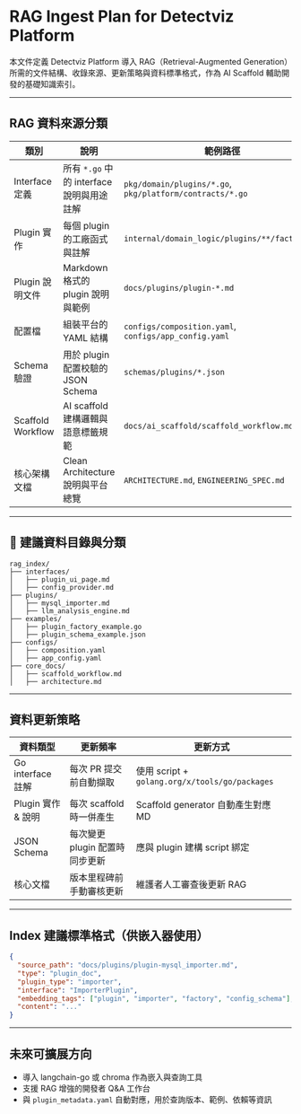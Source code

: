 


# RAG Ingest Plan for Detectviz Platform

本文件定義 Detectviz Platform 導入 RAG（Retrieval-Augmented Generation）所需的文件結構、收錄來源、更新策略與資料標準格式，作為 AI Scaffold 輔助開發的基礎知識索引。

---

## RAG 資料來源分類

| 類別 | 說明 | 範例路徑 |
|------|------|----------|
| Interface 定義 | 所有 `*.go` 中的 interface 說明與用途註解 | `pkg/domain/plugins/*.go`, `pkg/platform/contracts/*.go` |
| Plugin 實作 | 每個 plugin 的工廠函式與註解 | `internal/domain_logic/plugins/**/factory.go` |
| Plugin 說明文件 | Markdown 格式的 plugin 說明與範例 | `docs/plugins/plugin-*.md` |
| 配置檔 | 組裝平台的 YAML 結構 | `configs/composition.yaml`, `configs/app_config.yaml` |
| Schema 驗證 | 用於 plugin 配置校驗的 JSON Schema | `schemas/plugins/*.json` |
| Scaffold Workflow | AI scaffold 建構邏輯與語意標籤規範 | `docs/ai_scaffold/scaffold_workflow.md` |
| 核心架構文檔 | Clean Architecture 說明與平台總覽 | `ARCHITECTURE.md`, `ENGINEERING_SPEC.md` |

---

## 📁 建議資料目錄與分類

```
rag_index/
├── interfaces/
│   ├── plugin_ui_page.md
│   ├── config_provider.md
├── plugins/
│   ├── mysql_importer.md
│   ├── llm_analysis_engine.md
├── examples/
│   ├── plugin_factory_example.go
│   ├── plugin_schema_example.json
├── configs/
│   ├── composition.yaml
│   ├── app_config.yaml
├── core_docs/
│   ├── scaffold_workflow.md
│   ├── architecture.md
```

---

## 資料更新策略

| 資料類型 | 更新頻率 | 更新方式 |
|----------|----------|----------|
| Go interface 註解 | 每次 PR 提交前自動擷取 | 使用 script + `golang.org/x/tools/go/packages` |
| Plugin 實作 & 說明 | 每次 scaffold 時一併產生 | Scaffold generator 自動產生對應 MD |
| JSON Schema | 每次變更 plugin 配置時同步更新 | 應與 plugin 建構 script 綁定 |
| 核心文檔 | 版本里程碑前手動審核更新 | 維護者人工審查後更新 RAG |

---

## Index 建議標準格式（供嵌入器使用）

```json
{
  "source_path": "docs/plugins/plugin-mysql_importer.md",
  "type": "plugin_doc",
  "plugin_type": "importer",
  "interface": "ImporterPlugin",
  "embedding_tags": ["plugin", "importer", "factory", "config_schema"],
  "content": "..."
}
```

---

## 未來可擴展方向

- 導入 langchain-go 或 chroma 作為嵌入與查詢工具
- 支援 RAG 增強的開發者 Q&A 工作台
- 與 `plugin_metadata.yaml` 自動對應，用於查詢版本、範例、依賴等資訊
